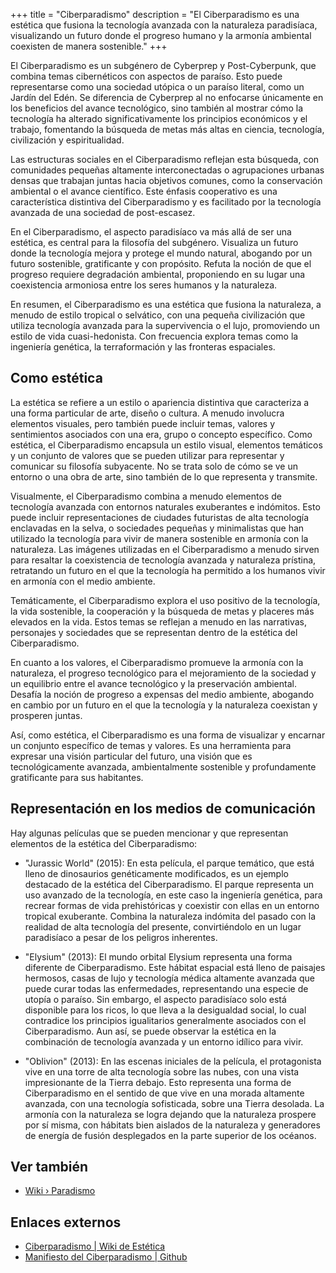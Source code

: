 +++
title = "Ciberparadismo"
description = "El Ciberparadismo es una estética que fusiona la tecnología avanzada con la naturaleza paradisíaca, visualizando un futuro donde el progreso humano y la armonía ambiental coexisten de manera sostenible."
+++

El Ciberparadismo es un subgénero de Cyberprep y Post-Cyberpunk, que combina temas cibernéticos con aspectos de paraíso. Esto puede representarse como una sociedad utópica o un paraíso literal, como un Jardín del Edén. Se diferencia de Cyberprep al no enfocarse únicamente en los beneficios del avance tecnológico, sino también al mostrar cómo la tecnología ha alterado significativamente los principios económicos y el trabajo, fomentando la búsqueda de metas más altas en ciencia, tecnología, civilización y espiritualidad.

Las estructuras sociales en el Ciberparadismo reflejan esta búsqueda, con comunidades pequeñas altamente interconectadas o agrupaciones urbanas densas que trabajan juntas hacia objetivos comunes, como la conservación ambiental o el avance científico. Este énfasis cooperativo es una característica distintiva del Ciberparadismo y es facilitado por la tecnología avanzada de una sociedad de post-escasez.

En el Ciberparadismo, el aspecto paradisíaco va más allá de ser una estética, es central para la filosofía del subgénero. Visualiza un futuro donde la tecnología mejora y protege el mundo natural, abogando por un futuro sostenible, gratificante y con propósito. Refuta la noción de que el progreso requiere degradación ambiental, proponiendo en su lugar una coexistencia armoniosa entre los seres humanos y la naturaleza.

En resumen, el Ciberparadismo es una estética que fusiona la naturaleza, a menudo de estilo tropical o selvático, con una pequeña civilización que utiliza tecnología avanzada para la supervivencia o el lujo, promoviendo un estilo de vida cuasi-hedonista. Con frecuencia explora temas como la ingeniería genética, la terraformación y las fronteras espaciales.

## Como estética

La estética se refiere a un estilo o apariencia distintiva que caracteriza a una forma particular de arte, diseño o cultura. A menudo involucra elementos visuales, pero también puede incluir temas, valores y sentimientos asociados con una era, grupo o concepto específico. Como estética, el Ciberparadismo encapsula un estilo visual, elementos temáticos y un conjunto de valores que se pueden utilizar para representar y comunicar su filosofía subyacente. No se trata solo de cómo se ve un entorno o una obra de arte, sino también de lo que representa y transmite.

Visualmente, el Ciberparadismo combina a menudo elementos de tecnología avanzada con entornos naturales exuberantes e indómitos. Esto puede incluir representaciones de ciudades futuristas de alta tecnología enclavadas en la selva, o sociedades pequeñas y minimalistas que han utilizado la tecnología para vivir de manera sostenible en armonía con la naturaleza. Las imágenes utilizadas en el Ciberparadismo a menudo sirven para resaltar la coexistencia de tecnología avanzada y naturaleza prístina, retratando un futuro en el que la tecnología ha permitido a los humanos vivir en armonía con el medio ambiente.

Temáticamente, el Ciberparadismo explora el uso positivo de la tecnología, la vida sostenible, la cooperación y la búsqueda de metas y placeres más elevados en la vida. Estos temas se reflejan a menudo en las narrativas, personajes y sociedades que se representan dentro de la estética del Ciberparadismo.

En cuanto a los valores, el Ciberparadismo promueve la armonía con la naturaleza, el progreso tecnológico para el mejoramiento de la sociedad y un equilibrio entre el avance tecnológico y la preservación ambiental. Desafía la noción de progreso a expensas del medio ambiente, abogando en cambio por un futuro en el que la tecnología y la naturaleza coexistan y prosperen juntas.

Así, como estética, el Ciberparadismo es una forma de visualizar y encarnar un conjunto específico de temas y valores. Es una herramienta para expresar una visión particular del futuro, una visión que es tecnológicamente avanzada, ambientalmente sostenible y profundamente gratificante para sus habitantes.

## Representación en los medios de comunicación

Hay algunas películas que se pueden mencionar y que representan elementos de la estética del Ciberparadismo:

- "Jurassic World" (2015): En esta película, el parque temático, que está lleno de dinosaurios genéticamente modificados, es un ejemplo destacado de la estética del Ciberparadismo. El parque representa un uso avanzado de la tecnología, en este caso la ingeniería genética, para recrear formas de vida prehistóricas y coexistir con ellas en un entorno tropical exuberante. Combina la naturaleza indómita del pasado con la realidad de alta tecnología del presente, convirtiéndolo en un lugar paradisíaco a pesar de los peligros inherentes.

- "Elysium" (2013): El mundo orbital Elysium representa una forma diferente de Ciberparadismo. Este hábitat espacial está lleno de paisajes hermosos, casas de lujo y tecnología médica altamente avanzada que puede curar todas las enfermedades, representando una especie de utopía o paraíso. Sin embargo, el aspecto paradisíaco solo está disponible para los ricos, lo que lleva a la desigualdad social, lo cual contradice los principios igualitarios generalmente asociados con el Ciberparadismo. Aun así, se puede observar la estética en la combinación de tecnología avanzada y un entorno idílico para vivir.

- "Oblivion" (2013): En las escenas iniciales de la película, el protagonista vive en una torre de alta tecnología sobre las nubes, con una vista impresionante de la Tierra debajo. Esto representa una forma de Ciberparadismo en el sentido de que vive en una morada altamente avanzada, con una tecnología sofisticada, sobre una Tierra desolada. La armonía con la naturaleza se logra dejando que la naturaleza prospere por sí misma, con hábitats bien aislados de la naturaleza y generadores de energía de fusión desplegados en la parte superior de los océanos.

## Ver también

- [Wiki › Paradismo](../../wiki/paradism/)

## Enlaces externos

- [Ciberparadismo | Wiki de Estética](https://aesthetics.fandom.com/wiki/Cyberparadism)
- [Manifiesto del Ciberparadismo | Github](https://github.com/zarazinsfuss/cyberparadism-manifesto/blob/main/README.md)